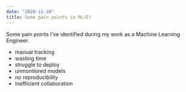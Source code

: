 ```yaml
---
date: "2020-11-20"
title: Some pain points in ML(E)
---
```


Some pain points I’ve identified during my work as a Machine Learning Engineer.

- manual tracking
- wasting time
- struggle to deploy
- unmonitored models
- no reproducibility
- inefficient collaboration
